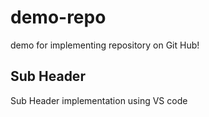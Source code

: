 # demo-repo

demo for implementing repository on Git Hub!

## Sub Header

Sub Header implementation using VS code